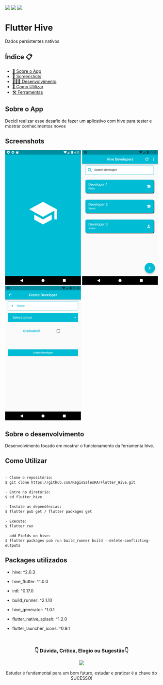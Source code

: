 <img src="https://img.shields.io/badge/Flutter version-3.3.1-blue"> 
<img src="https://img.shields.io/badge/Dart version-2.18.1-blueviolet"> 
<img src="https://img.shields.io/badge/JDK version-11.0.16-yellowgreen"> 


# Flutter Hive

Dados persistentes nativos 

<h2>Índice 📋</h2>

   <p>

   - [📖 Sobre o App](#Sobre-o-App)
   - [📱 Screenshots](#Screenshots)
   - [👨🏽‍💻 Desenvolvimento](#Sobre-o-desenvolvimento)
   - [📲 Como Utilizar](#Como-Utilizar)
   - [🛠 Ferramentas](#Packages-utilizados)

   </p>

<h2>Sobre o App</h2>

<p>
Decidi realizar esse desafio de fazer um aplicativo com hive para tester e mostrar conhecimentos novos
</p>

<h2>Screenshots</h2>

<img src="https://github.com/RegisSalesRA/Flutter_Hive/blob/master/assets/readme/logo.png" width="250"> <img src="https://github.com/RegisSalesRA/Flutter_Hive/blob/master/assets/readme/home.png" width="250"> <img src="https://github.com/RegisSalesRA/Flutter_Hive/blob/master/assets/readme/form.png" width="250"> 

<p>
</p>

<h2>Sobre o desenvolvimento</h2>
<p>
Desenvolvimento focado em mostrar o funcionamento da ferramenta hive.
</p>


<h2>Como Utilizar</h2>
<p>

```

- Clone o repositório:
$ git clone https://github.com/RegisSalesRA/Flutter_Hive.git

- Entre no diretório:
$ cd flutter_hive

- Instale as dependências:
$ flutter pub get / flutter packages get

- Execute:
$ flutter run

- add Fields on hive:
$ flutter packages pub run build_runner build --delete-conflicting-outputs

```

</p>
 
<p>

<h2>Packages utilizados</h2>
<p>

- hive: ^2.0.3
- hive_flutter: ^1.0.0
- intl: ^0.17.0  

- build_runner: ^2.1.10
- hive_generator: ^1.0.1
- flutter_native_splash: ^1.2.0
- flutter_launcher_icons: ^0.9.1

</br>

<p align="center">
<h3 align="center">👇 Dúvida, Crítica, Elogio ou Sugestão👇</h3> 
  </p>
  <p align="center">
  <a href="https://www.linkedin.com/in/regisrommel/" target="_blank"><img src="https://img.shields.io/badge/-LinkedIn-%230077B5?style=for-the-badge&logo=linkedin&logoColor=white" target="_blank">
  </a> 
</p>
<p align="center">
 Estudar é fundamental para um bom futuro, estudar e praticar é a chave do SUCESSO!
</p>
